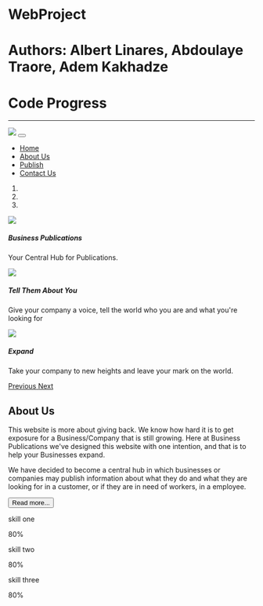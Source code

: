 # WebProject
# Authors: Albert Linares, Abdoulaye Traore, Adem Kakhadze

# Code Progress
-------------------------------------------------------------------------------------------------------------------------------------

<!---------------------------------------------------Albert Linares-------------------------------------------------------------->
<!DOCTYPE html>
<html>
<head>
	<title>Business Publications</title>
	<link rel="stylesheet" href="style.css">
	<link rel="stylesheet" href="https://stackpath.bootstrapcdn.com/bootstrap/4.3.1/css/bootstrap.min.css">
	<link rel="stylesheet" href="https://stackpath.bootstrapcdn.com/font-awesome/4.7.0/css/font-awesome.min.css">
	<script src="https://code.jquery.com/jquery-3.3.1.slim.min.js"></script>
	<script src="https://cdnjs.cloudflare.com/ajax/libs/popper.js/1.14.7/umd/popper.min.js"></script>
	<script src="https://stackpath.bootstrapcdn.com/bootstrap/4.3.1/js/bootstrap.min.js"></script>
</head>
<body>
	<!--Navigational Bar-->
	<section id="nBar">
		<nav class="navbar navbar-expand-lg navbar-light">
  			<a class="navbar-brand" href="#"><img src="imgs/logo.png"></a>
  			<button class="navbar-toggler" type="button" data-toggle="collapse" data-target="#navbarNav" aria-controls="navbarNav" aria-expanded="false" aria-label="Toggle navigation">
    			<span class="navbar-toggler-icon"></span>
  			</button>
 			<div class="collapse navbar-collapse" id="navbarNav">
    			<ul class="navbar-nav ml-auto">
      				<li class="nav-item">
        				<a class="nav-link" href="#">Home</a>
      				</li>
      				<li class="nav-item">
        				<a class="nav-link" href="#">About Us</a>
      				</li>
      				<li class="nav-item">
        				<a class="nav-link" href="#">Publish</a>
      				</li>
      				<li class="nav-item">
        				<a class="nav-link" href="#">Contact Us</a>
      				</li>
    			</ul>
  			</div>
		</nav>
	</section>
<!---------------------------------------------------Abdoulaye Traore-------------------------------------------------------------->
	<!--Image Slider-->
	<div id="slider">
		<div class="slides">
  			<div id="hSlider" class="carousel slide" data-ride="carousel">
    			<ol class="carousel-indicators">
      				<li data-target="#hSlider" data-slide-to="0" class="active"></li>
      				<li data-target="#hSlider" data-slide-to="1"></li>
      				<li data-target="#hSlider" data-slide-to="2"></li>
    			</ol>
    			<div class="carousel-inner">
      				<div class="carousel-item active">
        				<img src="imgs/1.jpg" class="d-block img-fluid">
        				<div class="carousel-caption d-none d-md-block">
          					<h5>Business Publications</h5>
          					<p>Your Central Hub for Publications.</p>
        				</div>
      				</div>
      				<div class="carousel-item">
        				<img src="imgs/2.jpg" class="d-block img-fluid">
        				<div class="carousel-caption d-none d-md-block">
          					<h5>Tell Them About You </h5>
          					<p>Give your company a voice, tell the world who you are and what you're looking for
						</p>
        				</div>
      				</div>
      				<div class="carousel-item">
        				<img src="imgs/3.jpg" class="d-block img-fluid">
        				<div class="carousel-caption d-none d-md-block">
          					<h5>Expand</h5>
          					<p>Take your company to new heights and leave your mark on the world.</p>
        				</div>
      				</div>
    			</div>
    			<a class="carousel-control-prev" href="#hSlider" role="button" data-slide="prev">
      				<span class="carousel-control-prev-icon" aria-hidden="true"></span>
      				<span class="sr-only">Previous</span>
    			</a>
    			<a class="carousel-control-next" href="#hSlider" role="button" data-slide="next">
      				<span class="carousel-control-next-icon" aria-hidden="true"></span>
      				<span class="sr-only">Next</span>
    			</a>
  			</div>
		</div>
	</div>
	<!--About Us-->
	<section id="aboutUs">
		<div class="container">
			<div class="row">
				<div class="col-md-6">
					<h2>About Us</h2>
					<div class="about-content">
						<p>This website is more about giving back. We know how hard it is to get exposure for a Business/Company that is still growing. Here at Business Publications we've designed this website with one intention, and that is to help your Businesses expand.</p>
						<p>We have decided to become a central hub in which businesses or companies may publish information about what they do and what they are looking for in a customer, or if they are in need of workers, in a employee.</p>
					</div>
					<button type="button" class="btn btn-primary">Read more...
				</div>
				<div class="col-md-6 skills-bar">
					<p>skill one</p>
					<div class="progress">
						<div class="progress-bar" style="width: 80%;">80%
						</div>
					</div>
					<p>skill two</p>
					<div class="progress">
						<div class="progress-bar" style="width: 80%;">80%
						</div>
					</div>
					<p>skill three</p>
					<div class="progress">
						<div class="progress-bar" style="width: 80%;">80%
						</div>
					</div>
				</div>
			</div>
		</div>
	</section>
</body>
</html>
